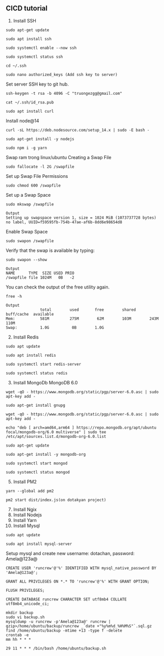 ## CICD tutorial

1. Install SSH
```
sudo apt-get update
```
```
sudo apt install ssh
```
```
sudo systemctl enable --now ssh
```
```
sudo systemctl status ssh
```
```
cd ~/.ssh
```
```
sudo nano authorized_keys (Add ssh key to server)
```
Set server SSH key to git hub.
```
ssh-keygen -t rsa -b 4096 -C "truongezgg@gmail.com"
```
```
cat ~/.ssh/id_rsa.pub
```
```
sudo apt install curl
```
Install node@14
```
curl -sL https://deb.nodesource.com/setup_14.x | sudo -E bash -
```
```
sudo apt-get install -y nodejs
```
```
sudo npm i -g yarn
```
Swap ram trong linux/ubuntu
Creating a Swap File
```
sudo fallocate -l 2G /swapfile
```
Set up Swap File Permissions
```
sudo chmod 600 /swapfile
```
Set up a Swap Space
```
sudo mkswap /swapfile
```
```
Output
Setting up swapspace version 1, size = 1024 MiB (1073737728 bytes)
no label, UUID=f59595fb-754b-47ae-af6b-8dd6e98654d8
```
Enable Swap Space
```
sudo swapon /swapfile
```
Verify that the swap is available by typing:
```
sudo swapon --show
```

```
Output
NAME      TYPE  SIZE USED PRIO
/swapfile file 1024M   0B   -2
```
You can check the output of the free utility again.
```
free -h
```

```
Output
               total        used       free        shared      buff/cache  available
Mem:           581M         275M        62M        103M        243M        110M
Swap:          1.0G          0B        1.0G
```
2. Install Redis
```
sudo apt update
```
```
sudo apt install redis
```
```
sudo systemctl start redis-server
```
```
sudo systemctl status redis
```
3. Install MongoDb
MongoDB 6.0
```
wget -qO - https://www.mongodb.org/static/pgp/server-6.0.asc | sudo apt-key add -
```
```
sudo apt-get install gnupg
```
```
wget -qO - https://www.mongodb.org/static/pgp/server-6.0.asc | sudo apt-key add -
```
```
echo "deb [ arch=amd64,arm64 ] https://repo.mongodb.org/apt/ubuntu focal/mongodb-org/6.0 multiverse" | sudo tee /etc/apt/sources.list.d/mongodb-org-6.0.list
```
```
sudo apt-get update
```
```
sudo apt-get install -y mongodb-org
```
```
sudo systemctl start mongod
```
```
sudo systemctl status mongod
```
5. Install PM2
```
yarn --global add pm2
```
```
pm2 start dist/index.js(on dotakyan project)
```
7. Install Ngix
8. Install Nodejs
9. Install Yarn
10. Install Mysql
```
sudo apt update
```
```
sudo apt install mysql-server
```
Setup mysql and create new username: dotachan, password: Amela@123a@
```
CREATE USER 'runcrew'@'%' IDENTIFIED WITH mysql_native_password BY 'Amela@123a@';
```
```
GRANT ALL PRIVILEGES ON *.* TO 'runcrew'@'%' WITH GRANT OPTION;
```
```
FLUSH PRIVILEGES;
```
```
CREATE DATABASE runcrew CHARACTER SET utf8mb4 COLLATE utf8mb4_unicode_ci;
```
```
mkdir backup
sudo vi backup.sh
mysqldump -u runcrew -p'Amela@123a@' runcrew | gzip>/home/ubuntu/backup/runcrew _`date +"%y%m%d_%H%M%S"`.sql.gz
find /home/ubuntu/backup -mtime +13 -type f -delete
crontab -e
mm hh * * *
```
```
29 11 * * * /bin/bash /home/ubuntu/backup.sh
```

